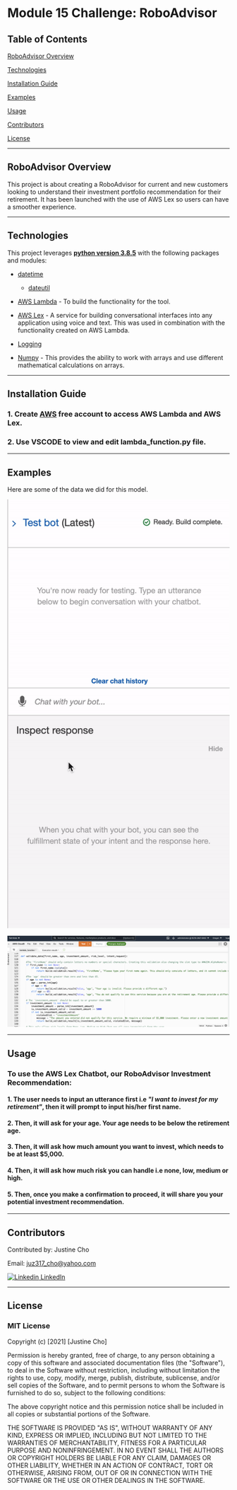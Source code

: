 # **Module 15 Challenge: RoboAdvisor**

## Table of Contents

[RoboAdvisor Overview](https://github.com/juzcho/Module_14_Challenge_Machine_Learning_Trading_Bot#machine-learning-trading-bot-overview)

[Technologies](https://github.com/juzcho/Module_14_Challenge_Machine_Learning_Trading_Bot#technologies)

[Installation Guide](https://github.com/juzcho/Module_14_Challenge_Machine_Learning_Trading_Bot#installation-guide)

[Examples](https://github.com/juzcho/Module_14_Challenge_Machine_Learning_Trading_Bot#examples)

[Usage]()

[Contributors](https://github.com/juzcho/Module_14_Challenge_Machine_Learning_Trading_Bot#contributors)

[License](https://github.com/juzcho/Module_14_Challenge_Machine_Learning_Trading_Bot#license)

---

## RoboAdvisor Overview

This project is about creating a RoboAdvisor for current and new customers looking to understand their investment portfolio recommendation for their retirement. It has been launched with the use of AWS Lex so users can have a smoother experience.

---

## Technologies

This project leverages **[python version 3.8.5](https://www.python.org/downloads/)** with the following packages and modules:

* [datetime](https://docs.python.org/3/library/datetime.html)
  *  [dateutil](https://dateutil.readthedocs.io/en/stable/index.html)

* [AWS Lambda](https://aws.amazon.com/lambda/) - To build the functionality for the tool.

* [AWS Lex](https://aws.amazon.com/lex/) - A service for building conversational interfaces into any application using voice and text. This was used in combination with the functionality created on AWS Lambda.
 
* [Logging](https://docs.python.org/3/howto/logging.html)

* [Numpy](https://numpy.org/) - This provides the ability to work with arrays and use different mathematical calculations on arrays.

---
## Installation Guide

### 1. Create [AWS](https://aws.amazon.com/) free account to access AWS Lambda and AWS Lex. 


### 2. Use VSCODE to view and edit lambda_function.py file.

---
## Examples

Here are some of the data we did for this model.

![AWS Lex Chatbot](./Images/correct_and_incorrect_dialog_test.gif)

![AWS Lambda Code](./Images/awslambda_code.png)

---

## Usage

### To use the AWS Lex Chatbot, our RoboAdvisor Investment Recommendation:

#### 1. The user needs to input an utterance first i.e *"I want to invest for my retirement"*, then it will prompt to input his/her first name.
#### 2. Then, it will ask for your age. Your age needs to be below the retirement age. 
#### 3. Then, it will ask how much amount you want to invest, which needs to be at least $5,000.
#### 4. Then, it will ask how much risk you can handle i.e none, low, medium or high.
#### 5. Then, once you make a confirmation to proceed, it will share you your potential investment recommendation.

---

## Contributors

Contributed by: Justine Cho

Email: juz317_cho@yahoo.com

[![Linkedin](https://i.stack.imgur.com/gVE0j.png) LinkedIn](https://www.linkedin.com/in/justinecho)

---

## License

### **MIT License**

Copyright (c) [2021] [Justine Cho]

Permission is hereby granted, free of charge, to any person obtaining a copy
of this software and associated documentation files (the "Software"), to deal
in the Software without restriction, including without limitation the rights
to use, copy, modify, merge, publish, distribute, sublicense, and/or sell
copies of the Software, and to permit persons to whom the Software is
furnished to do so, subject to the following conditions:

The above copyright notice and this permission notice shall be included in all
copies or substantial portions of the Software.

THE SOFTWARE IS PROVIDED "AS IS", WITHOUT WARRANTY OF ANY KIND, EXPRESS OR
IMPLIED, INCLUDING BUT NOT LIMITED TO THE WARRANTIES OF MERCHANTABILITY,
FITNESS FOR A PARTICULAR PURPOSE AND NONINFRINGEMENT. IN NO EVENT SHALL THE
AUTHORS OR COPYRIGHT HOLDERS BE LIABLE FOR ANY CLAIM, DAMAGES OR OTHER
LIABILITY, WHETHER IN AN ACTION OF CONTRACT, TORT OR OTHERWISE, ARISING FROM,
OUT OF OR IN CONNECTION WITH THE SOFTWARE OR THE USE OR OTHER DEALINGS IN THE
SOFTWARE.
